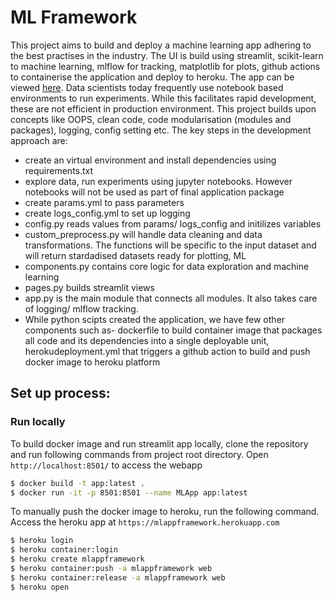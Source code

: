 # ML Framework

This project aims to build and deploy a machine learning app adhering to the best practises in the industry. The UI is build using streamlit, scikit-learn to machine learning, mlflow for tracking, matplotlib for plots, github actions to containerise the application and deploy to heroku. The app can be viewed [here](https://mlappframework.herokuapp.com). Data scientists today frequently use notebook based environments to run experiments. While this facilitates rapid development, these are not efficient in production environment. This project builds upon concepts like OOPS, clean code, code modularisation (modules and packages), logging, config setting etc. The key steps in the development approach are:

* create an virtual environment and install dependencies using requirements.txt
* explore data, run experiments using jupyter notebooks. However notebooks will not be used as part of final application package
* create params.yml to pass parameters
* create logs_config.yml to set up logging
* config.py reads values from params/ logs_config and initilizes variables
* custom_preprocess.py will handle data cleaning and data transformations. The functions will be specific to the input dataset and will return stardadised datasets ready for plotting, ML
* components.py contains core logic for data exploration and machine learning
* pages.py builds streamlit views
* app.py is the main module that connects all modules. It also takes care of logging/ mlflow tracking.
* While python scipts created the application, we have few other components such as- dockerfile to build container image that packages all code and its dependencies into a single deployable unit, herokudeployment.yml that triggers a github action to build and push docker image to heroku platform

## Set up process:

### Run locally

To build docker image and run streamlit app locally, clone the repository and run following commands from project root directory. Open `http://localhost:8501/` to access the webapp

```bash
$ docker build -t app:latest .
$ docker run -it -p 8501:8501 --name MLApp app:latest
```

To manually push the docker image to heroku, run the following command. Access the heroku app at `https://mlappframework.herokuapp.com`


```bash
$ heroku login
$ heroku container:login
$ heroku create mlappframework
$ heroku container:push -a mlappframework web
$ heroku container:release -a mlappframework web
$ heroku open
```
